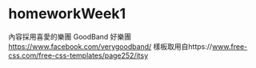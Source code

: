 # homeworkWeek1
內容採用喜愛的樂團 GoodBand 好樂團 https://www.facebook.com/verygoodband/
樣板取用自https://www.free-css.com/free-css-templates/page252/itsy
